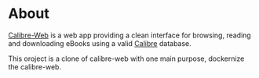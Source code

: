 # About

[Calibre-Web](https://github.com/janeczku/calibre-web) is a web app providing a clean interface for browsing, reading and downloading eBooks using a valid [Calibre](https://calibre-ebook.com/) database.

This oroject is a clone of calibre-web with one main purpose, dockernize the calibre-web.

